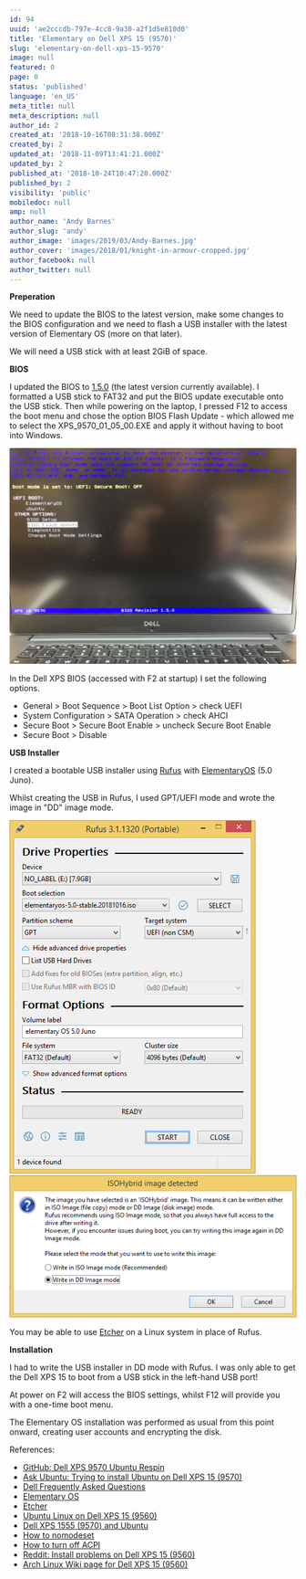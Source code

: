 ```yaml
---
id: 94
uuid: 'ae2cccdb-797e-4cc8-9a30-a2f1d5e810d0'
title: 'Elementary on Dell XPS 15 (9570)'
slug: 'elementary-on-dell-xps-15-9570'
image: null
featured: 0
page: 0
status: 'published'
language: 'en_US'
meta_title: null
meta_description: null
author_id: 2
created_at: '2018-10-16T08:31:38.000Z'
created_by: 2
updated_at: '2018-11-09T13:41:21.000Z'
updated_by: 2
published_at: '2018-10-24T10:47:20.000Z'
published_by: 2
visibility: 'public'
mobiledoc: null
amp: null
author_name: 'Andy Barnes'
author_slug: 'andy'
author_image: 'images/2019/03/Andy-Barnes.jpg'
author_cover: 'images/2018/01/knight-in-armour-cropped.jpg'
author_facebook: null
author_twitter: null
---
```


**Preperation**

We need to update the BIOS to the latest version, make some changes to the BIOS configuration and we need to flash a USB installer with the latest version of Elementary OS (more on that later).

We will need a USB stick with at least 2GiB of space.

**BIOS**

I updated the BIOS to [1.5.0](https://downloads.dell.com/FOLDER05186541M/1/XPS_9570_01_05_00.exe) (the latest version currently available). I formatted a USB stick to FAT32 and put the BIOS update executable onto the USB stick. Then while powering on the laptop, I pressed F12 to access the boot menu and chose the option BIOS Flash Update - which allowed me to select the XPS_9570_01_05_00.EXE and apply it without having to boot into Windows.

![BIOS Flash Update](images/2018/10/xps-9570.jpg)

In the Dell XPS BIOS (accessed with F2 at startup) I set the following options.

- General > Boot Sequence > Boot List Option > check UEFI
- System Configuration > SATA Operation > check AHCI
- Secure Boot > Secure Boot Enable > uncheck Secure Boot Enable
- Secure Boot > Disable

**USB Installer**

I created a bootable USB installer using [Rufus](https://rufus.ie/) with [ElementaryOS](https://elementary.io/) (5.0 Juno).

Whilst creating the USB in Rufus, I used GPT/UEFI mode and wrote the image in "DD" image mode.

![Rufus](images/2018/10/rufus-1.png)
![Wite in DD Imag mode](images/2018/10/rufus-2.png)

You may be able to use [Etcher](https://etcher.io/) on a Linux system in place of Rufus.

**Installation**

I had to write the USB installer in DD mode with Rufus. I was only able to get the Dell XPS 15 to boot from a USB stick in the left-hand USB port!

At power on F2 will access the BIOS settings, whilst F12 will provide you with a one-time boot menu.

The Elementary OS installation was performed as usual from this point onward, creating user accounts and encrypting the disk.

References:

- [GitHub: Dell XPS 9570 Ubuntu Respin](https://github.com/JackHack96/dell-xps-9570-ubuntu-respin)
- [Ask Ubuntu: Trying to install Ubuntu on Dell XPS 15 (9570)](https://askubuntu.com/questions/1042414/trying-to-install-ubuntu-on-dell-xps-15-9570)
- [Dell Frequently Asked Questions](https://www.dell.com/support/article/uk/en/ukdhs1/sln290665/ubuntu-frequently-asked-questions?lang=en)
- [Elementary OS](https://elementary.io/)
- [Etcher](https://etcher.io/)
- [Ubuntu Linux on Dell XPS 15 (9560)](<https://github.com/rcasero/doc/wiki/Ubuntu-linux-on-Dell-XPS-15-(9560)>)
- [Dell XPS 1555 (9570) and Ubuntu](https://www.dell.com/community/Linux-General/XPS-15-9570-and-Ubuntu/td-p/6096817)
- [How to nomodeset](https://ubuntuforums.org/showthread.php?t=1613132)
- [How to turn off ACPI](http://ubuntuguide.net/turn-off-acpi-ubuntu-grub2)
- [Reddit: Install problems on Dell XPS 15 (9560)](https://www.reddit.com/r/elementaryos/comments/6ut5i5/install_problems_on_dell_xps_15_9560/)
- [Arch Linux Wiki page for Dell XPS 15 (9560)](https://wiki.archlinux.org/index.php/Dell_XPS_15_9560)

